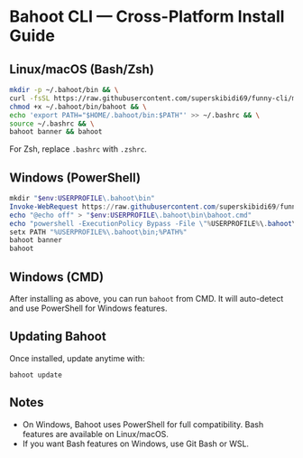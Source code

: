 
# Bahoot CLI — Cross-Platform Install Guide

## Linux/macOS (Bash/Zsh)
```bash
mkdir -p ~/.bahoot/bin && \
curl -fsSL https://raw.githubusercontent.com/superskibidi69/funny-cli/main/bahoot -o ~/.bahoot/bin/bahoot && \
chmod +x ~/.bahoot/bin/bahoot && \
echo 'export PATH="$HOME/.bahoot/bin:$PATH"' >> ~/.bashrc && \
source ~/.bashrc && \
bahoot banner && bahoot
```

For Zsh, replace `.bashrc` with `.zshrc`.

## Windows (PowerShell)
```powershell
mkdir "$env:USERPROFILE\.bahoot\bin"
Invoke-WebRequest https://raw.githubusercontent.com/superskibidi69/funny-cli/main/bahoot.ps1 -OutFile "$env:USERPROFILE\.bahoot\bin\bahoot.ps1"
echo "@echo off" > "$env:USERPROFILE\.bahoot\bin\bahoot.cmd"
echo "powershell -ExecutionPolicy Bypass -File \"%USERPROFILE%\.bahoot\bin\bahoot.ps1\" %*" >> "$env:USERPROFILE\.bahoot\bin\bahoot.cmd"
setx PATH "%USERPROFILE%\.bahoot\bin;%PATH%"
bahoot banner
bahoot
```

## Windows (CMD)
After installing as above, you can run `bahoot` from CMD. It will auto-detect and use PowerShell for Windows features.

## Updating Bahoot
Once installed, update anytime with:
```shell
bahoot update
```

## Notes
- On Windows, Bahoot uses PowerShell for full compatibility. Bash features are available on Linux/macOS.
- If you want Bash features on Windows, use Git Bash or WSL.

